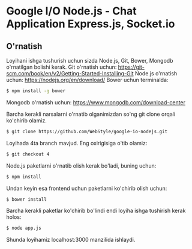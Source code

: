 # Google I/O Node.js - Chat Application Express.js, Socket.io

## O'rnatish
Loyihani ishga tushurish uchun sizda Node.js, Git, Bower, Mongodb o'rnatilgan bolishi kerak. 
Git o'rnatish uchun: https://git-scm.com/book/en/v2/Getting-Started-Installing-Git
Node.js o'rnatish uchun: https://nodejs.org/en/download/
Bower uchun terminalda:
```bash
$ npm install -g bower
```
Mongodb o'rnatish uchun: https://www.mongodb.com/download-center


Barcha kerakli narsalarni o'rnatib olganimizdan so'ng git clone orqali ko'chirib olamiz.
```bash
$ git clone https://github.com/WebStyle/google-io-nodejs.git
```

Loyihada 4ta branch mavjud. Eng oxirigisiga o'tib olamiz:
```bash
$ git checkout 4
```

Node.js paketlarni o'rnatib olish kerak bo'ladi, buning uchun:
```bash
$ npm install
```
Undan keyin esa frontend uchun paketlarni ko'chirib olish uchun:
```bash
$ bower install
```

Barcha kerakli paketlar ko'chirib bo'lindi endi loyiha ishga tushirish kerak holos:
```bash
$ node app.js
```
Shunda loyihamiz localhost:3000 manzilida ishlaydi.

